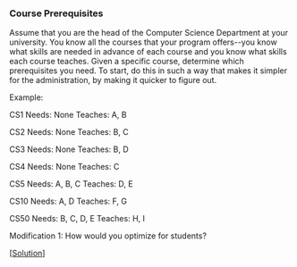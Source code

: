 ### Course Prerequisites

Assume that you are the head of the Computer Science Department at your university. You know all the courses that your program offers--you know what skills are needed in advance of each course and you know what skills each course teaches. Given a specific course, determine which prerequisites you need. To start, do this in such a way that makes it simpler for the administration, by making it quicker to figure out.

Example:

CS1
Needs: None
Teaches: A, B

CS2
Needs: None
Teaches: B, C

CS3
Needs: None
Teaches: B, D

CS4
Needs: None
Teaches: C

CS5
Needs: A, B, C
Teaches: D, E

CS10
Needs: A, D
Teaches: F, G

CS50
Needs: B, C, D, E
Teaches: H, I

Modification 1: How would you optimize for students?

\[[Solution](solution.cpp)\]
